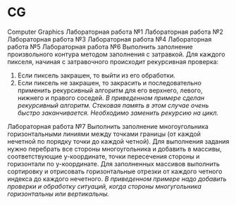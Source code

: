 # CG
Computer Graphics
Лабораторная работа №1
Лабораторная работа №2
Лабораторная работа №3
Лабораторная работа №4
Лабораторная работа №5
Лабораторная работа №6
Выполнить заполнение произвольного контура методом заполнения с затравкой. 
Для каждого пикселя, начиная с затравочного происходит рекурсивная проверка: 
1. Если пиксель закрашен, то выйти из его обработки.
2. Если пиксель не закрашен, то закрасить и последовательно применить рекурсивный алгоритм для его верхнего, левого, нижнего и правого соседей.
_В приведенном примере сделан рекурсивный алгоритм. Стековая память в этом случае очень быстро заканчивается. Необходимо заменить рекурсию на цикл._

Лабораторная работа №7
Выполнить заполнение многоугольника горизонтальными линиями между точками границы (от каждой нечетной по порядку точки до каждой четной). Для выполнения задания нужно перебрать все стороны многоугольника и добавить в массивы, соответствующие y-координате, точки пересечения стороны и горизонтали по y-координате.
Для заполненных массивов выполнить сортировку и отрисовать горизонтальные отрезки от каждого четного индекса до каждого нечетного.
_В приведенном примере надо добавить проверки и обработку ситуаций, когда стороны многугольника горизонтальны или вертикальны._
